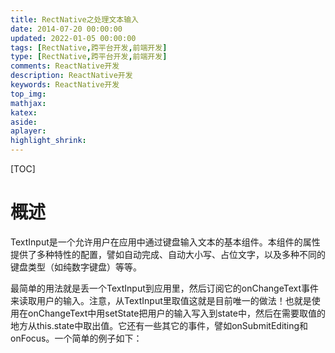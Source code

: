 ```yaml
---
title: RectNative之处理文本输入
date: 2014-07-20 00:00:00
updated: 2022-01-05 00:00:00
tags: [RectNative,跨平台开发,前端开发]
type: [RectNative,跨平台开发,前端开发]
comments: ReactNative开发
description: ReactNative开发
keywords: ReactNative开发
top_img:
mathjax:
katex:
aside:
aplayer:
highlight_shrink:
---
```


[TOC]

# 概述

TextInput是一个允许用户在应用中通过键盘输入文本的基本组件。本组件的属性提供了多种特性的配置，譬如自动完成、自动大小写、占位文字，以及多种不同的键盘类型（如纯数字键盘）等等。

最简单的用法就是丢一个TextInput到应用里，然后订阅它的onChangeText事件来读取用户的输入。注意，从TextInput里取值这就是目前唯一的做法！也就是使用在onChangeText中用setState把用户的输入写入到state中，然后在需要取值的地方从this.state中取出值。它还有一些其它的事件，譬如onSubmitEditing和onFocus。一个简单的例子如下：
